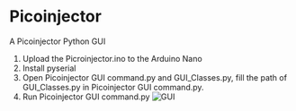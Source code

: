 # Picoinjector
A Picoinjector Python GUI
1. Upload the Picroinjector.ino to the Arduino Nano
2. Install pyserial
3. Open Picoinjector GUI command.py and GUI_Classes.py, fill the path of GUI_Classes.py in Picoinjector GUI command.py.
4. Run Picoinjector GUI command.py
![GUI](https://user-images.githubusercontent.com/86154919/149346835-342d720f-6241-41f5-866b-ad6906a2c57d.png)
